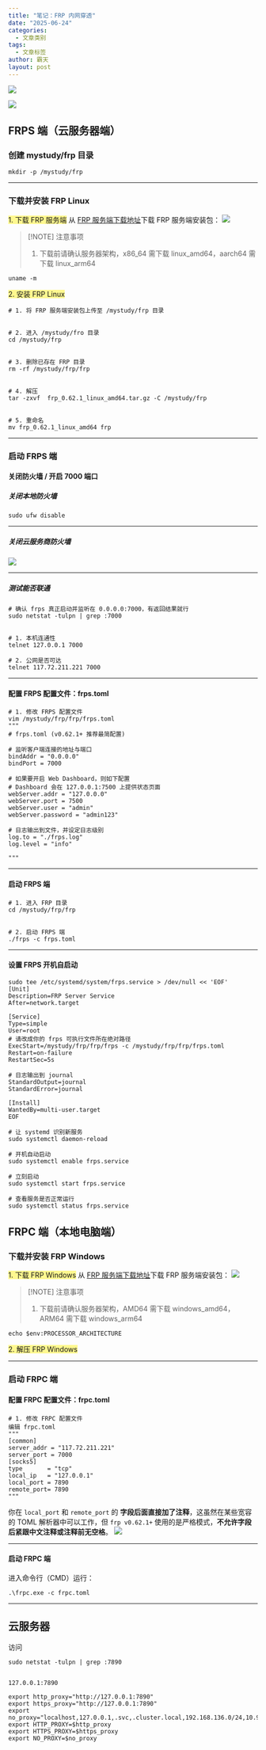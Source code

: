 ```yaml
---
title: "笔记：FRP 内网穿透"
date: "2025-06-24"
categories:
  - 文章类别
tags:
  - 文章标签
author: 霸天
layout: post
---
```

![](image-20250624100920194.png)

![](image-20250624100936818.png)






## FRPS 端（云服务器端）

### 创建 mystudy/frp 目录

```
mkdir -p /mystudy/frp
```

---

### 下载并安装 FRP Linux

<span style="background:#fff88f">1. 下载 FRP 服务端</span>
从 [FRP 服务端下载地址](https://github.com/fatedier/frp/releases)下载 FRP 服务端安装包：
![](image-20250624101633939.png)

> [!NOTE] 注意事项
> 1. 下载前请确认服务器架构，x86_64 需下载 linux_amd64，aarch64 需下载 linux_arm64
```
uname -m
```


<span style="background:#fff88f">2. 安装 FRP Linux</span>
```
# 1. 将 FRP 服务端安装包上传至 /mystudy/frp 目录


# 2. 进入 /mystudy/fro 目录
cd /mystudy/frp


# 3. 删除已存在 FRP 目录
rm -rf /mystudy/frp/frp


# 4. 解压
tar -zxvf  frp_0.62.1_linux_amd64.tar.gz -C /mystudy/frp


# 5. 重命名
mv frp_0.62.1_linux_amd64 frp
```

----


### 启动 FRPS 端

#### 关闭防火墙 / 开启 7000 端口

##### 关闭本地防火墙

```
sudo ufw disable
```

---


##### 关闭云服务商防火墙
![](image-20250624104543612.png)

---


##### 测试能否联通
```
# 确认 frps 真正启动并监听在 0.0.0.0:7000，有返回结果就行
sudo netstat -tulpn | grep :7000


# 1. 本机连通性
telnet 127.0.0.1 7000

# 2. 公网是否可达
telnet 117.72.211.221 7000
```

---

#### 配置 FRPS 配置文件：frps.toml

```
# 1. 修改 FRPS 配置文件
vim /mystudy/frp/frp/frps.toml
"""
# frps.toml (v0.62.1+ 推荐最简配置)

# 监听客户端连接的地址与端口
bindAddr = "0.0.0.0"
bindPort = 7000

# 如果要开启 Web Dashboard，则如下配置
# Dashboard 会在 127.0.0.1:7500 上提供状态页面
webServer.addr = "127.0.0.0"
webServer.port = 7500
webServer.user = "admin"
webServer.password = "admin123"

# 日志输出到文件，并设定日志级别
log.to = "./frps.log"
log.level = "info"

"""
```

----


#### 启动 FRPS 端

```
# 1. 进入 FRP 目录
cd /mystudy/frp/frp


# 2. 启动 FRPS 端
./frps -c frps.toml
```

---

#### 设置 FRPS 开机自启动

```
sudo tee /etc/systemd/system/frps.service > /dev/null << 'EOF'
[Unit]
Description=FRP Server Service
After=network.target

[Service]
Type=simple
User=root
# 请改成你的 frps 可执行文件所在绝对路径
ExecStart=/mystudy/frp/frp/frps -c /mystudy/frp/frp/frps.toml
Restart=on-failure
RestartSec=5s

# 日志输出到 journal
StandardOutput=journal
StandardError=journal

[Install]
WantedBy=multi-user.target
EOF
```

```
# 让 systemd 识别新服务
sudo systemctl daemon-reload

# 开机自动启动
sudo systemctl enable frps.service

# 立刻启动
sudo systemctl start frps.service

# 查看服务是否正常运行
sudo systemctl status frps.service

```



## FRPC 端（本地电脑端）

### 下载并安装 FRP Windows

<span style="background:#fff88f">1. 下载 FRP Windows</span>
从 [FRP 服务端下载地址](https://github.com/fatedier/frp/releases)下载 FRP 服务端安装包：
![](image-20250624102659401.png)

> [!NOTE] 注意事项
> 1. 下载前请确认服务器架构，AMD64 需下载 windows_amd64，ARM64 需下载 windows_arm64
```
echo $env:PROCESSOR_ARCHITECTURE
```


<span style="background:#fff88f">2. 解压 FRP Windows</span>

----


### 启动 FRPC 端

#### 配置 FRPC 配置文件：frpc.toml

```
# 1. 修改 FRPC 配置文件
编辑 frpc.toml
"""
[common]
server_addr = "117.72.211.221"
server_port = 7000
[socks5]
type       = "tcp"
local_ip   = "127.0.0.1"
local_port = 7890
remote_port= 7890
"""
```
你在 `local_port` 和 `remote_port` 的 **字段后面直接加了注释**，这虽然在某些宽容的 TOML 解析器中可以工作，但 `frp v0.62.1+` 使用的是严格模式，**不允许字段后紧跟中文注释或注释前无空格**。
![](image-20250624110113741.png)

----


#### 启动 FRPC 端
进入命令行（CMD）运行：
```
.\frpc.exe -c frpc.toml
```


---

## 云服务器

访问
```
sudo netstat -tulpn | grep :7890


127.0.0.1:7890

export http_proxy="http://127.0.0.1:7890"
export https_proxy="http://127.0.0.1:7890"
export no_proxy="localhost,127.0.0.1,.svc,.cluster.local,192.168.136.0/24,10.96.0.1,10.244.0.0/16"
export HTTP_PROXY=$http_proxy
export HTTPS_PROXY=$https_proxy
export NO_PROXY=$no_proxy

```